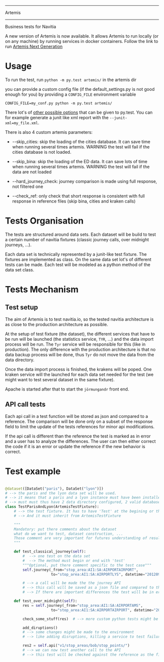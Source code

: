 *******
Artemis
*******

Business tests for Navitia

A new version of Artemis is now available. It allows Artemis to run locally (or on any machine) by running services in docker containers.
Follow the link to run [Artemis Next Generation](https://github.com/CanalTP/artemis/blob/master/artemis/readme.md)

Usage
=====

To run the test, run
``python -m py.test artemis/``
in the artemis dir

you can provide a custom config file (if the default_settings.py is not good enough for you) by providing a ``CONFIG_FILE`` environment variable

``CONFIG_FILE=my_conf.py python -m py.test artemis/``

There lot's of [other possible options](http://pytest.org/) that can be given to py.test. You can for example generate a junit like xml report with the ``--junit-xml=my_file.xml``.

There is also 4 custom artemis parameters:

 * --skip_cities: skip the loading of the cities database. It can save time when running several times artemis.
 WARNING the test will fail if the cities database is not loaded.
 
 * --skip_bina: skip the loading of the ED data. It can save lots of time when running several times artemis.
 WARNING the test will fail if the data are not loaded

 * --hard_journey_check: journey comparison is made using full response, not filtered one

 * --check_ref: only check that short response is consistent with full response in reference files (skip bina, cities and kraken calls)

Tests Organisation
==================

The tests are structured around data sets. Each dataset will be build to test a certain number of navitia fixtures (classic journey calls, over midnight journeys, ...).

Each data set is technically represented by a junit-like test fixture. The fixtures are implemented as class.
On the same data set lot's of different tests can be made. Each test will be modeled as a python method of the data set class.

Tests Mechanism
===============

Test setup
----------

The aim of Artemis is to test navitia.io, so the tested navitia architecture is as close to the production architecture as possible.

At the setup of test fixture (the dataset), the different services that have to be run will be launched (the statistics service, ``TYR``, ...)
and the data import process will be run. The ``Tyr`` service will be responsible for this (like in production).
 The only difference with the production architecture is that no data backup process will be done, thus ``Tyr`` do not move the data from the data directory.

Once the data import process is finished, the krakens will be poped. One kraken service will the launched for each data set needed for the test (we might want to test several dataset in the same fixture).

Apache is started after that to start the ``jörmungandr`` front end.

API call tests
--------------

Each api call in a test function will be stored as json and compared to a reference.
The comparison will be done only on a subset of the response field to limit the update of the tests references for minor api modifications.

If the api call is different than the reference the test is marked as in error and a user has to analyze the differences.
The user can then either correct the code if it is an error or update the reference if the new behavior is correct.

Test example
============

````python

@dataset([DataSet("paris"), DataSet("lyon")])
# --> the paris and the lyon data set will be used.
# --> it means that a paris and a lyon instance must have been installed
# --> must must thus have 2 data directory configured, 2 valid database and 2 kraken services: kraken_paris, kraken_lyon
class TestParisAndLyon(ArtemisTestFixture):
    # --> the test fixture. It has to have 'Test' at the begining or the end of its name
    # --> And it must inherit from ArtemisTestFixture

    """
    Mandatory: put there comments about the dataset
    what do we want to test, dataset construction, ...
    Those comment are very important for futures understanding of results differences
    """

    def test_classical_journey(self):
        #  --> one test on the data set
        #  --> The method must begin or end with 'test'
        """Optional, put there comment specific to the test case"""
        self.journey(_from="stop_area:AI1:SA:AIRPORTAIRPORT",
                     to="stop_area:AI1:SA:AIRPORTLYS", datetime="20120904T0700")

        # --> a call will be made the the journey API
        # --> this call will be saved as a json file and compared to the reference for this call
        # --> If there are important differences the test will be in error

    def test_over_midnight(self):
        res = self.journey(_from="stop_area:AI1:SA:AIRPORTAMS",
                     to="stop_area:AI1:SA:AIRPORTAIRPORT", datetime="20120904T0900")

        check_some_stuff(res)  # --> more custom python tests might be made

        add_diruptions()
        # --> some changes might be made to the environment 
        # --> like adding disruptions, killing a service to test failure recovery, adding data, ...

        res2 = self.api("v1/stop_areas/bob/stop_points/")
        # --> we can now test another call to the API
        # --> this test will be checked against the reference as the first call

````
